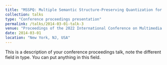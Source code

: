 ```yaml
---
title: "MSSPQ: Multiple Semantic Structure-Preserving Quantization for Cross-Modal Retrieval"
collection: talks
type: "Conference proceedings presentation"
permalink: /talks/2014-03-01-talk-3
venue: "Proceedings of the 2022 International Conference on Multimedia Retrieval"
date: 2014-03-01
location: "New York, NJ, USA"
---
```


This is a description of your conference proceedings talk, note the different field in type. You can put anything in this field.
